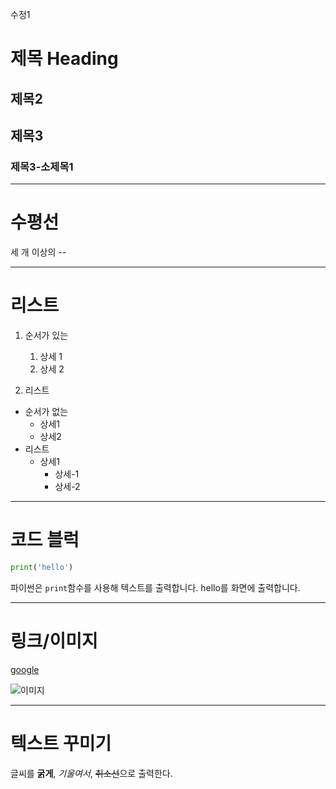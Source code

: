 수정1

# 제목 Heading
## 제목2
## 제목3
### 제목3-소제목1

----

# 수평선
세 개 이상의 --

----
# 리스트
1. 순서가 있는
    1. 상세 1
    2. 상세 2

2. 리스트

- 순서가 없는
    - 상세1
    - 상세2
- 리스트
    - 상세1
        - 상세-1
        - 상세-2


----
# 코드 블럭
```python
print('hello')
```
파이썬은 `print`함수를 사용해 텍스트를 출력합니다.
hello를 화면에 출력합니다.


----
# 링크/이미지
[google](https://www.google.com)

![이미지](./sub2/img1.png)

----
# 텍스트 꾸미기
글씨를 **굵게**, *기울여서*, ~~취소선~~으로 출력한다.








